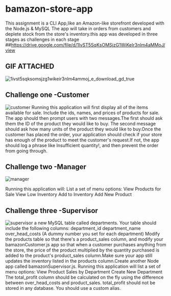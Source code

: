 # bamazon-store-app
This assignment is a CLI App,like an Amazon-like storefront developed with the Node.js & MySQL The app will take in orders from customers and deplete stock from the store's inventory.this app was developed in three stages as challenges in each stage
##https://drive.google.com/file/d/1IvST5SqKsOMSjzG1WiKeIr3nlm4aMMoJ/view
## GIF ATTACHED
![1ivst5sqksomsjzg1wikeir3nlm4ammoj_e_download_gd_true](https://user-images.githubusercontent.com/44099789/52587965-5b214080-2e09-11e9-809d-abf04428171c.gif)

## Challenge one -Customer
![customer](https://user-images.githubusercontent.com/44099789/52587828-f8c84000-2e08-11e9-82e4-4ad8008103cd.PNG)
Running this application will first display all of the items available for sale. Include the ids, names, and prices of products for sale.
The app should then prompt users with two messages.The first should ask them the ID of the product they would like to buy.
The second message should ask how many units of the product they would like to buy.Once the customer has placed the order, your application should check if your store has enough of the product to meet the customer's request.If not, the app should log a phrase like Insufficient quantity!, and then prevent the order from going through.
## Challenge two -Manager
![manager](https://user-images.githubusercontent.com/44099789/52587872-1ac1c280-2e09-11e9-9441-048f8e788092.PNG)

Running this application will:
List a set of menu options:
View Products for Sale
View Low Inventory
Add to Inventory
Add New Product
## Challenge three -Supervisor
![supervisor](https://user-images.githubusercontent.com/44099789/52587903-2e6d2900-2e09-11e9-8158-3cfbe0bae160.PNG)
a new MySQL table called departments. Your table should include the following columns:
department_id
department_name
over_head_costs (A dummy number you set for each department)
Modify the products table so that there's a product_sales column, and modify your bamazonCustomer.js app so that when a customer purchases anything from the store, the price of the product multiplied by the quantity purchased is added to the product's product_sales column.Make sure your app still updates the inventory listed in the products column.Create another Node app called bamazonSupervisor.js. Running this application will list a set of menu options:
View Product Sales by Department
Create New Department
The total_profit column should be calculated on the fly using the difference between over_head_costs and product_sales. total_profit should not be stored in any database. You should use a custom alias.

